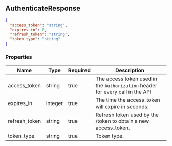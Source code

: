 ## AuthenticateResponse

<a name="schemaauthenticateresponse"></a>

```json
{
  "access_token": "string",
  "expires_in": 0,
  "refresh_token": "string",
  "token_type": "string"
}
```

### Properties

Name|Type|Required|Description
---|---|---|---|
access_token|string|true|The access token used in the `Authorization` header for every call in the API
expires_in|integer|true|The time the access_token will expire in seconds.
refresh_token|string|true|Refresh token used by the /token to obtain a new access_token.
token_type|string|true|Token type.
